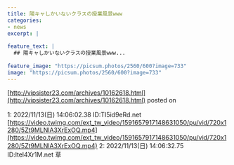 ```yaml
---
title: 陽キャしかいないクラスの授業風景www
categories:
- news
excerpt: |
  
feature_text: |
  ## 陽キャしかいないクラスの授業風景www...
  
feature_image: "https://picsum.photos/2560/600?image=733"
image: "https://picsum.photos/2560/600?image=733"
---
```


[http://vipsister23.com/archives/10162618.html](http://vipsister23.com/archives/10162618.html)
posted on 

<!--more-->

1: 2022/11/13(日) 14:06:02.38 ID:TI5id9eRd.net [https://video.twimg.com/ext_tw_video/1591657917148631050/pu/vid/720x1280/5Zt9MLNlA3XrExOQ.mp4](https://video.twimg.com/ext_tw_video/1591657917148631050/pu/vid/720x1280/5Zt9MLNlA3XrExOQ.mp4) 2: 2022/11/13(日) 14:06:32.75 ID:ltel4Xr1M.net 草
